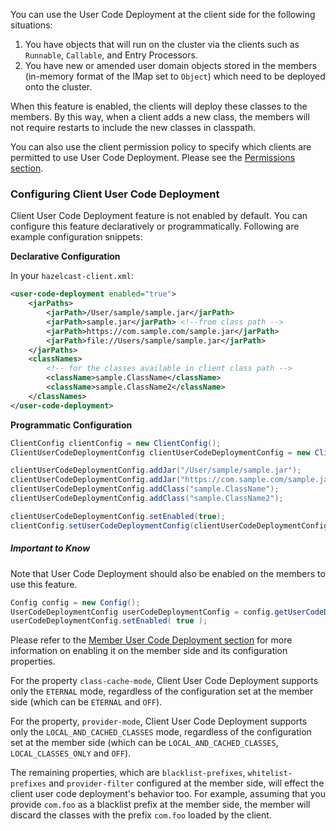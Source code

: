

You can use the User Code Deployment at the client side for the following situations:

1. You have objects that will run on the cluster via the clients such as `Runnable`, `Callable`, and Entry Processors.
2. You have new or amended user domain objects stored in the members (in-memory format of the IMap set to `Object`) which need to be deployed onto the cluster.

When this feature is enabled, the clients will deploy these classes to the members. By this way, when a client adds a new class, the members will not require restarts to include the new classes in classpath. 


You can also use the client permission policy to specify which clients are permitted to use User Code Deployment. Please see the [Permissions section](/2000_Security/900_Native_Client_Security.md).

### Configuring Client User Code Deployment

Client User Code Deployment feature is not enabled by default. You can configure this feature declaratively or programmatically. Following are example configuration snippets:

**Declarative Configuration**

In your `hazelcast-client.xml`:

```xml
<user-code-deployment enabled="true">
    <jarPaths>
        <jarPath>/User/sample/sample.jar</jarPath>
        <jarPath>sample.jar</jarPath> <!--from class path -->
        <jarPath>https://com.sample.com/sample.jar</jarPath>
        <jarPath>file://Users/sample/sample.jar</jarPath>
    </jarPaths>
    <classNames>
    	<!-- for the classes available in client class path -->
        <className>sample.ClassName</className>
        <className>sample.ClassName2</className>
    </classNames>
</user-code-deployment>
```

**Programmatic Configuration**

```java
ClientConfig clientConfig = new ClientConfig();
ClientUserCodeDeploymentConfig clientUserCodeDeploymentConfig = new ClientUserCodeDeploymentConfig();

clientUserCodeDeploymentConfig.addJar("/User/sample/sample.jar");
clientUserCodeDeploymentConfig.addJar("https://com.sample.com/sample.jar");
clientUserCodeDeploymentConfig.addClass("sample.ClassName");
clientUserCodeDeploymentConfig.addClass("sample.ClassName2");

clientUserCodeDeploymentConfig.setEnabled(true);
clientConfig.setUserCodeDeploymentConfig(clientUserCodeDeploymentConfig);
```

##### Important to Know

Note that User Code Deployment should also be enabled on the members to use this feature. 

```java
Config config = new Config();
UserCodeDeploymentConfig userCodeDeploymentConfig = config.getUserCodeDeploymentConfig();
userCodeDeploymentConfig.setEnabled( true );
```

Please refer to the [Member User Code Deployment section](600_Setting_Up_Clusters/800_Member_User_Code_Deployment_-_BETA.md) for more information on enabling it on the member side and its configuration properties. 

For the property `class-cache-mode`, Client User Code Deployment supports only the `ETERNAL` mode, regardless of the configuration set at the member side (which can be `ETERNAL` and `OFF`).

For the property, `provider-mode`, Client User Code Deployment supports only the `LOCAL_AND_CACHED_CLASSES` mode, regardless of the configuration set at the member side (which can be `LOCAL_AND_CACHED_CLASSES`, `LOCAL_CLASSES_ONLY` and `OFF`).

The remaining properties, which are `blacklist-prefixes`, `whitelist-prefixes` and `provider-filter` configured at the member side, will effect the client user code deployment's behavior too. For example, assuming that you provide `com.foo` as a blacklist prefix at the member side, the member will discard the classes with the prefix `com.foo` loaded by the client.
